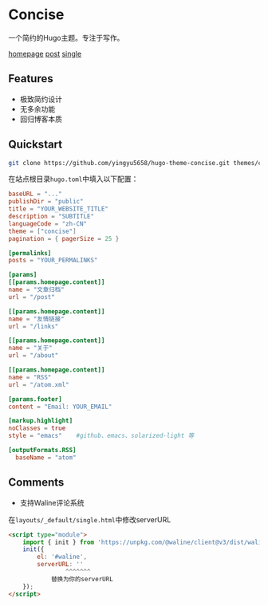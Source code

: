 # Concise

一个简约的Hugo主题。专注于写作。

[homepage](./images/homepage.png)
[post](./images/post.png)
[single](./images/single.png.png)

## Features

- 极致简约设计
- 无多余功能
- 回归博客本质

## Quickstart

```bash
git clone https://github.com/yingyu5658/hugo-theme-concise.git themes/concise
```

在站点根目录`hugo.toml`中填入以下配置：

```toml
baseURL = "..."
publishDir = "public"
title = "YOUR_WEBSITE_TITLE"
description = "SUBTITLE"
languageCode = "zh-CN"
theme = ["concise"]
pagination = { pagerSize = 25 }

[permalinks]
posts = "YOUR_PERMALINKS"

[params]
[[params.homepage.content]]
name = "文章归档"
url = "/post"

[[params.homepage.content]]
name = "友情链接"
url = "/links"

[[params.homepage.content]]
name = "关于"
url = "/about"

[[params.homepage.content]]
name = "RSS"
url = "/atom.xml"

[params.footer]
content = "Email: YOUR_EMAIL"

[markup.highlight]
noClasses = true 
style = "emacs"    #github、emacs、solarized-light 等

[outputFormats.RSS]
  baseName = "atom"
```

## Comments

- 支持Waline评论系统

在`layouts/_default/single.html`中修改serverURL

```html
<script type="module">
	import { init } from 'https://unpkg.com/@waline/client@v3/dist/waline.js';
	init({
		el: '#waline',
		serverURL: ''
                ^^^^^^^
            替换为你的serverURL
	});
</script>
```

